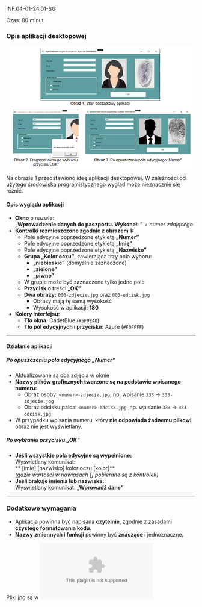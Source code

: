 INF.04-01-24.01-SG

Czas: 80 minut

### Opis aplikacji desktopowej

<img src="paszport.jpg">

Na obrazie 1 przedstawiono ideę aplikacji desktopowej. W zależności od użytego środowiska programistycznego wygląd może nieznacznie się różnić.

#### Opis wyglądu aplikacji

- **Okno** o nazwie:  
  **„Wprowadzenie danych do paszportu. Wykonał: ”** *+ numer zdającego*  
- **Kontrolki rozmieszczone zgodnie z obrazem 1:**
  - Pole edycyjne poprzedzone etykietą **„Numer”**
  - Pole edycyjne poprzedzone etykietą **„Imię”**
  - Pole edycyjne poprzedzone etykietą **„Nazwisko”**
  - **Grupa „Kolor oczu”**, zawierająca trzy pola wyboru:
    - **„niebieskie”** (domyślnie zaznaczone)
    - **„zielone”**
    - **„piwne”**
  - W grupie może być zaznaczone tylko jedno pole  
  - **Przycisk** o treści **„OK”**
  - **Dwa obrazy:** `000-zdjecie.jpg` oraz `000-odcisk.jpg`  
    - Obrazy mają tę samą wysokość
    - Wysokość w aplikacji: **180**
- **Kolory interfejsu:**
  - **Tło okna:** CadetBlue (`#5F9EA0`)
  - **Tło pól edycyjnych i przycisku:** Azure (`#F0FFFF`)

---

#### Działanie aplikacji

##### Po opuszczeniu pola edycyjnego **„Numer”**
- Aktualizowane są oba zdjęcia w oknie  
- **Nazwy plików graficznych tworzone są na podstawie wpisanego numeru:**
  - Obraz osoby: `<numer>-zdjecie.jpg`, np. wpisanie `333` → `333-zdjecie.jpg`
  - Obraz odcisku palca: `<numer>-odcisk.jpg`, np. wpisanie `333` → `333-odcisk.jpg`
- W przypadku wpisania numeru, który **nie odpowiada żadnemu plikowi**, obraz nie jest wyświetlany.

##### Po wybraniu przycisku **„OK”**
- **Jeśli wszystkie pola edycyjne są wypełnione:**  
  Wyświetlany komunikat:  
  ** [imie] [nazwisko] kolor oczu [kolor]**  
  *(gdzie wartości w nawiasach [] pobierane są z kontrolek)*
- **Jeśli brakuje imienia lub nazwiska:**  
  Wyświetlany komunikat: **„Wprowadź dane”**

---

### Dodatkowe wymagania
- Aplikacja powinna być napisana **czytelnie**, zgodnie z zasadami **czystego formatowania kodu**.
- **Nazwy zmiennych i funkcji** powinny być **znaczące** i jednoznaczne.

Pliki jpg są w ![paszporty.zip](paszporty.zip)
